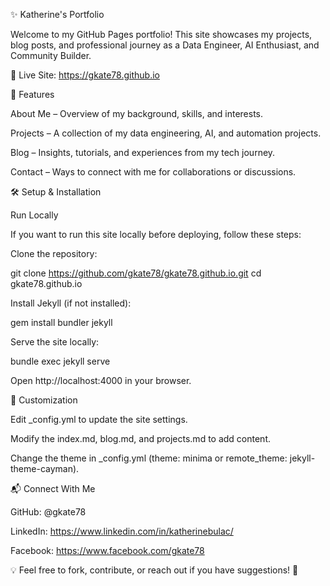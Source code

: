 ✨ Katherine's Portfolio

Welcome to my GitHub Pages portfolio! This site showcases my projects, blog posts, and professional journey as a Data Engineer, AI Enthusiast, and Community Builder.

📌 Live Site: https://gkate78.github.io

🚀 Features

About Me – Overview of my background, skills, and interests.

Projects – A collection of my data engineering, AI, and automation projects.

Blog – Insights, tutorials, and experiences from my tech journey.

Contact – Ways to connect with me for collaborations or discussions.

🛠️ Setup & Installation

Run Locally

If you want to run this site locally before deploying, follow these steps:

Clone the repository:

git clone https://github.com/gkate78/gkate78.github.io.git
cd gkate78.github.io

Install Jekyll (if not installed):

gem install bundler jekyll

Serve the site locally:

bundle exec jekyll serve

Open http://localhost:4000 in your browser.

🎨 Customization

Edit _config.yml to update the site settings.

Modify the index.md, blog.md, and projects.md to add content.

Change the theme in _config.yml (theme: minima or remote_theme: jekyll-theme-cayman).

📬 Connect With Me

GitHub: @gkate78

LinkedIn: https://www.linkedin.com/in/katherinebulac/

Facebook: https://www.facebook.com/gkate78

💡 Feel free to fork, contribute, or reach out if you have suggestions! 🚀
